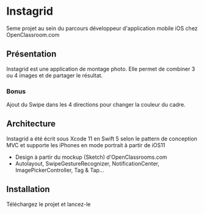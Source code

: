 # Instagrid

5eme projet au sein du parcours développeur d'application mobile iOS chez OpenClassroom.com

## Présentation

Instagrid est une application de montage photo.
Elle permet de combiner 3 ou 4 images et de partager le résultat.

### Bonus

Ajout du Swipe dans les 4 directions pour changer la couleur du cadre.

## Architecture
Instagrid a été écrit sous Xcode 11 en Swift 5 selon le pattern de conception MVC et supporte les iPhones en mode portrait à partir de iOS11

- Design à partir du mockup (Sketch) d'OpenClassrooms.com
- Autolayout, SwipeGestureRecognizer, NotificationCenter, ImagePickerController, Tag & Tap...

## Installation

Téléchargez le projet et lancez-le
